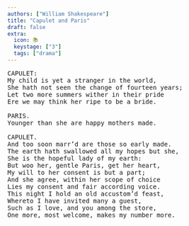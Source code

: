 ```yaml
---
authors: ["William Shakespeare"]
title: "Capulet and Paris"
draft: false
extra:
  icon: 📚
  keystage: ["3"]
  tags: ["drama"]
---
```


<pre class="language-pre">
CAPULET:    
My child is yet a stranger in the world,
She hath not seen the change of fourteen years;
Let two more summers wither in their pride
Ere we may think her ripe to be a bride.

PARIS.
Younger than she are happy mothers made.

CAPULET.
And too soon marr’d are those so early made.
The earth hath swallowed all my hopes but she,
She is the hopeful lady of my earth:
But woo her, gentle Paris, get her heart,
My will to her consent is but a part;
And she agree, within her scope of choice
Lies my consent and fair according voice.
This night I hold an old accustom’d feast,
Whereto I have invited many a guest,
Such as I love, and you among the store,
One more, most welcome, makes my number more.
</pre>
